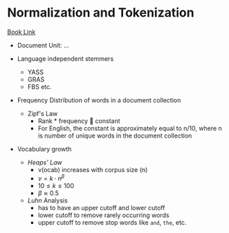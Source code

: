 # Normalization and Tokenization
[Book Link](https://nlp.stanford.edu/IR-book/pdf/02voc.pdf) 

- Document Unit: ...

- Language independent stemmers
    - YASS
    - GRAS
    - FBS etc.
- Frequency Distribution of words in a document collection
    - Zipf's Law
        - Rank * frequency 󰾞 constant
        - For English, the constant is approximately equal to n/10, where n is number of unique words in the document collection
- Vocabulary growth
    - *Heaps' Law*
        - v(ocab) increases with corpus size (n)
        - $v = k \cdot n^\beta$
        - $10 \le k \le 100$
        - $\beta \approx 0.5$
    - *Luhn* Analysis
        - has to have an upper cutoff and lower cutoff
        - lower cutoff to remove rarely occurring words
        - upper cutoff to remove stop words like `and`, `the`, etc.
